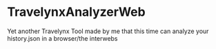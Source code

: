 # TravelynxAnalyzerWeb
Yet another Travelynx Tool made by me that this time can analyze your history.json in a browser/the interwebs

